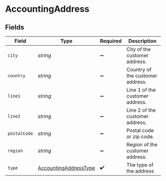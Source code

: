 # AccountingAddress


## Fields

| Field                                                                 | Type                                                                  | Required                                                              | Description                                                           |
| --------------------------------------------------------------------- | --------------------------------------------------------------------- | --------------------------------------------------------------------- | --------------------------------------------------------------------- |
| `city`                                                                | *string*                                                              | :heavy_minus_sign:                                                    | City of the customer address.                                         |
| `country`                                                             | *string*                                                              | :heavy_minus_sign:                                                    | Country of the customer address.                                      |
| `line1`                                                               | *string*                                                              | :heavy_minus_sign:                                                    | Line 1 of the customer address.                                       |
| `line2`                                                               | *string*                                                              | :heavy_minus_sign:                                                    | Line 2 of the customer address.                                       |
| `postalCode`                                                          | *string*                                                              | :heavy_minus_sign:                                                    | Postal code or zip code.                                              |
| `region`                                                              | *string*                                                              | :heavy_minus_sign:                                                    | Region of the customer address.                                       |
| `type`                                                                | [AccountingAddressType](../../models/shared/accountingaddresstype.md) | :heavy_check_mark:                                                    | The type of the address                                               |